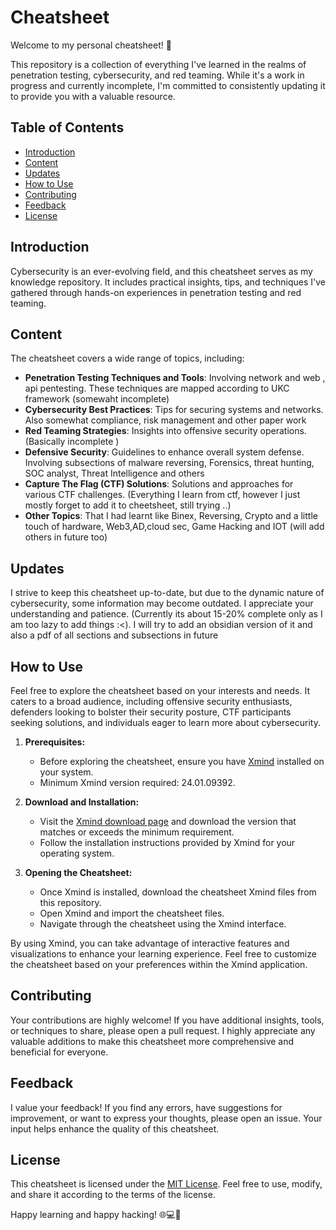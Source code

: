 # Cheatsheet

Welcome to my personal cheatsheet! 🚀

This repository is a collection of everything I've learned in the realms of penetration testing, cybersecurity, and red teaming. While it's a work in progress and currently incomplete, I'm committed to consistently updating it to provide you with a valuable resource.

## Table of Contents

- [Introduction](#introduction)
- [Content](#content)
- [Updates](#updates)
- [How to Use](#how-to-use)
- [Contributing](#contributing)
- [Feedback](#feedback)
- [License](#license)

## Introduction

Cybersecurity is an ever-evolving field, and this cheatsheet serves as my knowledge repository. It includes practical insights, tips, and techniques I've gathered through hands-on experiences in penetration testing and red teaming.

## Content

The cheatsheet covers a wide range of topics, including:

- **Penetration Testing Techniques and Tools**: Involving network and web , api pentesting. These techniques are mapped according to UKC framework (somewaht incomplete)
- **Cybersecurity Best Practices**: Tips for securing systems and networks. Also somewhat compliance, risk management and other paper work
- **Red Teaming Strategies**: Insights into offensive security operations. (Basically incomplete )
- **Defensive Security**: Guidelines to enhance overall system defense. Involving subsections of malware reversing, Forensics, threat hunting, SOC analyst, Threat Intelligence and others
- **Capture The Flag (CTF) Solutions**: Solutions and approaches for various CTF challenges. (Everything I learn from ctf, however I just mostly forget to add it to cheetsheet, still trying ..)
- **Other Topics**: That I had learnt like Binex, Reversing, Crypto and a little touch of hardware, Web3,AD,cloud sec, Game Hacking and IOT (will add others in future too)

## Updates

I strive to keep this cheatsheet up-to-date, but due to the dynamic nature of cybersecurity, some information may become outdated. I appreciate your understanding and patience. (Currently its about 15-20% complete only as I am too lazy to add things :<). I will try to add an obsidian version of it and also a pdf of all sections and subsections in future

## How to Use

Feel free to explore the cheatsheet based on your interests and needs. It caters to a broad audience, including offensive security enthusiasts, defenders looking to bolster their security posture, CTF participants seeking solutions, and individuals eager to learn more about cybersecurity.

1. **Prerequisites:**
   - Before exploring the cheatsheet, ensure you have [Xmind](https://www.xmind.net/download/) installed on your system.
   - Minimum Xmind version required: 24.01.09392.

2. **Download and Installation:**
   - Visit the [Xmind download page](https://www.xmind.net/download/) and download the version that matches or exceeds the minimum requirement.
   - Follow the installation instructions provided by Xmind for your operating system.

3. **Opening the Cheatsheet:**
   - Once Xmind is installed, download the cheatsheet Xmind files from this repository.
   - Open Xmind and import the cheatsheet files.
   - Navigate through the cheatsheet using the Xmind interface.

By using Xmind, you can take advantage of interactive features and visualizations to enhance your learning experience. Feel free to customize the cheatsheet based on your preferences within the Xmind application.


## Contributing

Your contributions are highly welcome! If you have additional insights, tools, or techniques to share, please open a pull request. I highly appreciate any valuable additions to make this cheatsheet more comprehensive and beneficial for everyone.

## Feedback

I value your feedback! If you find any errors, have suggestions for improvement, or want to express your thoughts, please open an issue. Your input helps enhance the quality of this cheatsheet.

## License

This cheatsheet is licensed under the [MIT License](LICENSE). Feel free to use, modify, and share it according to the terms of the license.

Happy learning and happy hacking! 🌐💻🔐
